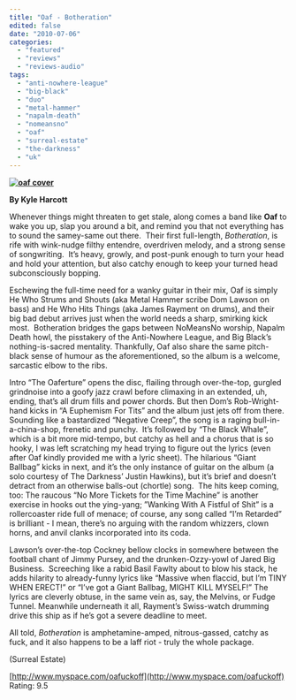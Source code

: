 ```yaml
---
title: "Oaf - Botheration"
edited: false
date: "2010-07-06"
categories:
  - "featured"
  - "reviews"
  - "reviews-audio"
tags:
  - "anti-nowhere-league"
  - "big-black"
  - "duo"
  - "metal-hammer"
  - "napalm-death"
  - "nomeansno"
  - "oaf"
  - "surreal-estate"
  - "the-darkness"
  - "uk"
---
```


**[![oaf cover](http://www.hellbound.ca/wp-content/uploads/2010/07/oaf-cover-300x275.jpg "oaf cover")](http://www.hellbound.ca/wp-content/uploads/2010/07/oaf-cover.jpg)**

**By Kyle Harcott**

Whenever things might threaten to get stale, along comes a band like **Oaf** to wake you up, slap you around a bit, and remind you that not everything has to sound the samey-same out there.  Their first full-length, _Botheration_, is rife with wink-nudge filthy entendre, overdriven melody, and a strong sense of songwriting.  It’s heavy, growly, and post-punk enough to turn your head and hold your attention, but also catchy enough to keep your turned head subconsciously bopping.

Eschewing the full-time need for a wanky guitar in their mix, Oaf is simply He Who Strums and Shouts (aka Metal Hammer scribe Dom Lawson on bass) and He Who Hits Things (aka James Rayment on drums), and their big bad debut arrives just when the world needs a sharp, smirking kick most.  Botheration bridges the gaps between NoMeansNo worship, Napalm Death howl, the pisstakery of the Anti-Nowhere League, and Big Black’s nothing-is-sacred mentality. Thankfully, Oaf also share the same pitch-black sense of humour as the aforementioned, so the album is a welcome, sarcastic elbow to the ribs.

Intro “The Oaferture” opens the disc, flailing through over-the-top, gurgled grindnoise into a goofy jazz crawl before climaxing in an extended, uh, ending, that’s all drum fills and power chords. But then Dom’s Rob-Wright-hand kicks in “A Euphemism For Tits” and the album just jets off from there. Sounding like a bastardized “Negative Creep”, the song is a raging bull-in-a-china-shop, frenetic and punchy.  It’s followed by “The Black Whale”, which is a bit more mid-tempo, but catchy as hell and a chorus that is so hooky, I was left scratching my head trying to figure out the lyrics (even after Oaf kindly provided me with a lyric sheet). The hilarious “Giant Ballbag” kicks in next, and it’s the only instance of guitar on the album (a solo courtesy of The Darkness’ Justin Hawkins), but it’s brief and doesn’t detract from an otherwise balls-out (chortle) song.  The hits keep coming, too: The raucous “No More Tickets for the Time Machine” is another exercise in hooks out the ying-yang; ”Wanking With A Fistful of Shit” is a rollercoaster ride full of menace; of course, any song called “I’m Retarded” is brilliant - I mean, there’s no arguing with the random whizzers, clown horns, and anvil clanks incorporated into its coda.  

Lawson’s over-the-top Cockney bellow clocks in somewhere between the football chant of Jimmy Pursey, and the drunken-Ozzy-yowl of Jared Big Business.  Screeching like a rabid Basil Fawlty about to blow his stack, he adds hilarity to already-funny lyrics like “Massive when flaccid, but I’m TINY WHEN ERECT!” or “I’ve got a Giant Ballbag, MIGHT KILL MYSELF!” The lyrics are cleverly obtuse, in the same vein as, say, the Melvins, or Fudge Tunnel. Meanwhile underneath it all, Rayment’s Swiss-watch drumming drive this ship as if he’s got a severe deadline to meet.

All told, _Botheration_ is amphetamine-amped, nitrous-gassed, catchy as fuck, and it also happens to be a laff riot - truly the whole package.

(Surreal Estate)

[http://www.myspace.com/oafuckoff](http://www.myspace.com/oafuckoff) Rating: 9.5

